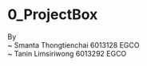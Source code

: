 # 0_ProjectBox
By  
   ~ Smanta  Thongtienchai   6013128     EGCO  
   ~ Tanin   Limsiriwong     6013292     EGCO  